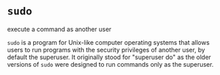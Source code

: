 # `sudo`

execute a command as another user

`sudo` is a program for Unix-like computer operating systems that allows users to run programs with the security privileges of another user, by default the superuser. It originally stood for "superuser do" as the older versions of `sudo` were designed to run commands only as the superuser.
